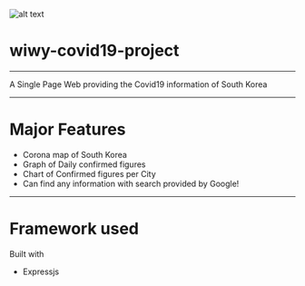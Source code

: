 ![alt text](https://github.com/chiyongs/wiwy-covid19-project/blob/master/public/images/logo.jpg?raw=true)

# wiwy-covid19-project

---

A Single Page Web providing the Covid19 information of South Korea

---

# Major Features

- Corona map of South Korea
- Graph of Daily confirmed figures
- Chart of Confirmed figures per City
- Can find any information with search provided by Google!

---

# Framework used

Built with

- Expressjs
